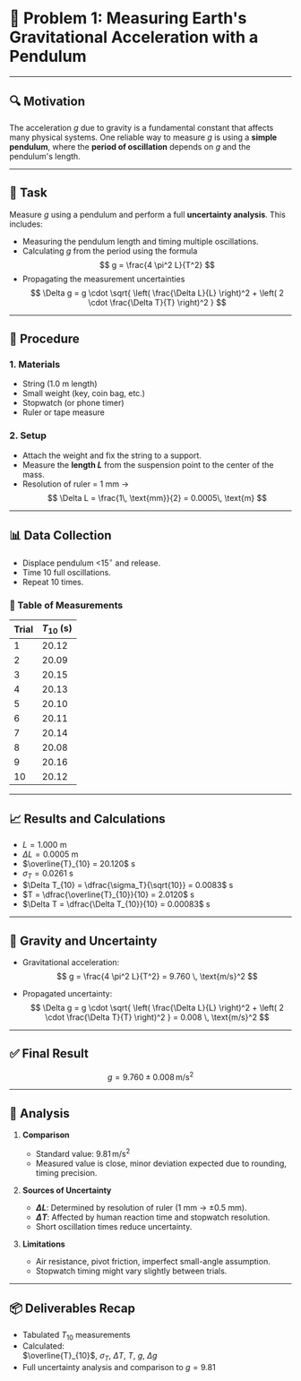 # 🧪 Problem 1: Measuring Earth's Gravitational Acceleration with a Pendulum

---

## 🔍 Motivation

The acceleration $g$ due to gravity is a fundamental constant that affects many physical systems. One reliable way to measure $g$ is using a **simple pendulum**, where the **period of oscillation** depends on $g$ and the pendulum's length.

---

## 🎯 Task

Measure $g$ using a pendulum and perform a full **uncertainty analysis**. This includes:

- Measuring the pendulum length and timing multiple oscillations.
- Calculating $g$ from the period using the formula  
  $$ g = \frac{4 \pi^2 L}{T^2} $$
- Propagating the measurement uncertainties  
  $$
  \Delta g = g \cdot \sqrt{ \left( \frac{\Delta L}{L} \right)^2 + \left( 2 \cdot \frac{\Delta T}{T} \right)^2 }
  $$

---

## 🧪 Procedure

### 1. Materials

- String (1.0 m length)
- Small weight (key, coin bag, etc.)
- Stopwatch (or phone timer)
- Ruler or tape measure

### 2. Setup

- Attach the weight and fix the string to a support.
- Measure the **length $L$** from the suspension point to the center of the mass.
- Resolution of ruler = 1 mm →  
  $$ \Delta L = \frac{1\, \text{mm}}{2} = 0.0005\, \text{m} $$

---

## 📊 Data Collection

- Displace pendulum <$15^\circ$ and release.
- Time 10 full oscillations.
- Repeat 10 times.

### 🔢 Table of Measurements

| Trial | $T_{10}$ (s) |
|-------|--------------|
| 1     | 20.12        |
| 2     | 20.09        |
| 3     | 20.15        |
| 4     | 20.13        |
| 5     | 20.10        |
| 6     | 20.11        |
| 7     | 20.14        |
| 8     | 20.08        |
| 9     | 20.16        |
| 10    | 20.12        |

---

## 📈 Results and Calculations

- $L = 1.000$ m  
- $\Delta L = 0.0005$ m  
- $\overline{T}_{10} = 20.120$ s  
- $\sigma_T = 0.0261$ s  
- $\Delta T_{10} = \dfrac{\sigma_T}{\sqrt{10}} = 0.0083$ s  
- $T = \dfrac{\overline{T}_{10}}{10} = 2.0120$ s  
- $\Delta T = \dfrac{\Delta T_{10}}{10} = 0.00083$ s  

---

## 🧮 Gravity and Uncertainty

- Gravitational acceleration:  
  $$ g = \frac{4 \pi^2 L}{T^2} = 9.760 \, \text{m/s}^2 $$

- Propagated uncertainty:  
  $$
  \Delta g = g \cdot \sqrt{ \left( \frac{\Delta L}{L} \right)^2 + \left( 2 \cdot \frac{\Delta T}{T} \right)^2 }
  = 0.008 \, \text{m/s}^2
  $$

---

## ✅ Final Result

$$
g = 9.760 \pm 0.008 \, \text{m/s}^2
$$

---

## 📌 Analysis

1. **Comparison**  
   - Standard value: $9.81 \, \text{m/s}^2$  
   - Measured value is close, minor deviation expected due to rounding, timing precision.

2. **Sources of Uncertainty**  
   - **$\Delta L$**: Determined by resolution of ruler (1 mm → ±0.5 mm).
   - **$\Delta T$**: Affected by human reaction time and stopwatch resolution.
   - Short oscillation times reduce uncertainty.

3. **Limitations**  
   - Air resistance, pivot friction, imperfect small-angle assumption.
   - Stopwatch timing might vary slightly between trials.

---

## 📦 Deliverables Recap

- Tabulated $T_{10}$ measurements
- Calculated:  
  $\overline{T}_{10}$, $\sigma_T$, $\Delta T$, $T$, $g$, $\Delta g$
- Full uncertainty analysis and comparison to $g = 9.81$
